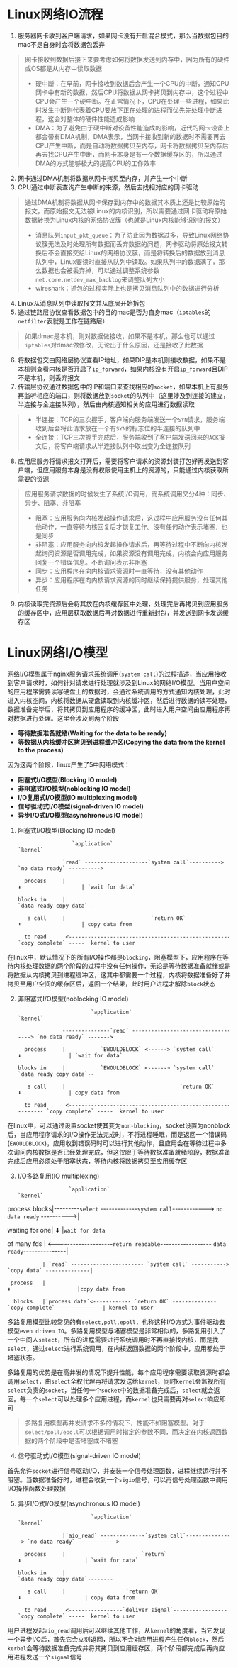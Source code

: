 # Linux网络IO流程

1. 服务器网卡收到客户端请求，如果网卡没有开启混合模式，那么当数据包目的mac不是自身时会将数据包丢弃

> 网卡接收到数据后接下来要考虑如何将数据发送到内存中，因为所有的硬件或OS都是从内存中读取数据
>
> - 硬中断：在早前，网卡接收到数据后会产生一个CPU的中断，通知CPU网卡中有新的数据，然后CPU将数据从网卡拷贝到内存中，这个过程中CPU会产生一个硬中断。在正常情况下，CPU在处理一些进程，如果此时发生中断则代表着CPU要放下正在处理的进程而优先先处理中断进程，这会对整体的硬件性能造成影响
> - DMA：为了避免由于硬中断对设备性能造成的影响，近代的网卡设备上都会带有DMA机制，DMA表示，当网卡接收到新的数据时不需要再去CPU产生中断，而是自动将数据拷贝至内存，网卡将数据拷贝至内存后再去找CPU产生中断，而网卡本身是有一个数据缓存区的，所以通过DMA的方式能够极大的提高CPU的工作效率

2. 网卡通过DMA机制将数据从网卡拷贝至内存，并产生一个中断
3. CPU通过中断表查询产生中断的来源，然后去找相对应的网卡驱动

> 通过DMA机制将数据从网卡保存到内存中的数据其本质上还是比较原始的报文，而原始报文无法被Linux的内核识别，所以需要通过网卡驱动将原始数据转换为Linux内核的网络协议簇（也就是Linux内核能够识别的报文）
>
> - 消息队列`input_pkt_queue`：为了防止因为数据过多，导致Linux网络协议簇无法及时处理所有数据而丢弃数据的问题，网卡驱动将原始报文转换后不会直接交给Linux的网络协议簇，而是将转换后的数据放到消息队列中，Linux要读时直接从队列中读取。如果队列中的数据满了，那么数据也会被丢弃掉，可以通过调整系统参数`net.core.netdev_max_backlog`来调整队列大小
> - wireshark：抓包的过程实际上也是拷贝消息队列中的数据进行分析

4. Linux从消息队列中读取报文并从底层开始拆包
5. 通过链路层协议查看数据包中的目的mac是否为自身mac（`iptables`的`netfilter`表就是工作在链路层）

> 如果dmac是本机，则对数据做接收，如果不是本机，那么也可以通过`iptables`对dmac做修改，无论出于什么原因，还是接收了此数据

6. 将数据包交由网络层协议查看IP地址，如果DIP是本机则接收数据，如果不是本机则查看内核是否开启了`ip_forward`，如果内核没有开启`ip_forward`且DIP不是本机，则丢弃报文
7. 传输层协议通过数据包中的IP和端口来查找相应的`socket`，如果本机上有服务再监听相应的端口，则将数据放到`socket`的队列中（这里涉及到连接的建立，半连接与全连接队列），然后由内核通知相关的应用进行数据读取

> - 半连接：TCP的三次握手，客户端向服务端发送一个`SYN`请求，服务端收到后会将此请求放在一个有`SYN`的标志位的半连接的队列中
> - 全连接：TCP三次握手完成后，服务端收到了客户端发送回来的`ACK`报文后，将客户端请求从半连接队列中取出变为全连接队列

8. 应用层服务将请求报文打开后，需要将客户请求的资源封装打包好再发送到客户端，但应用服务本身是没有权限使用主机上的资源的，只能通过内核获取所需要的资源

> 应用服务请求数据的时候发生了系统I/O调用，而系统调用又分4种：同步、异步、阻塞、非阻塞
>
> - 阻塞：应用服务向内核发起操作请求后，这过程中应用服务没有任何其他动作，一直等待内核回复后才恢复工作。没有任何动作表示堵塞，也是同步
> - 非阻塞：应用服务向内核发起操作请求后，再等待过程中不断向内核发起询问资源是否调用完成，如果资源没有调用完成，内核会向应用服务回复一个错误信息。不断询问表示非阻塞
> - 同步：应用程序在向内核请求资源时一直等待，没有其他动作
> - 异步：应用程序在向内核请求资源的同时继续保持提供服务，处理其他任务

9. 内核读取完资源后会将其放在内核缓存区中处理，处理完后再拷贝到应用服务的缓存区中，应用层获取数据后再对数据进行重新封包，并发送到网卡发送缓存区

# Linux网络I/O模型

网络I/O模型属于nginx服务请求系统调用(`system call`)的过程描述，当应用接收到客户请求时，如何针对请求进行处理就涉及到Linux的网络I/O模型。当用户空间的应用程序需要读写硬盘上的数据时，会通过系统调用的方式通知内核处理，此时进入内核空间，内核将数据从硬盘读取到内核缓冲区，然后进行数据的读写处理，数据准备完毕后，将其拷贝到应用程序的缓冲区，此时进入用户空间由应用程序再对数据进行处理。这里会涉及到两个阶段

- **等待数据准备就绪(Waiting for the data to be ready)**
- **等数据从内核缓冲区拷贝到进程缓冲区(Copying the data from the kernel to the process)**

因为这两个阶段，linux产生了5中网络模式：

- **阻塞式I/O模型(Blocking IO model)**
- **非阻塞式I/O模型(noblocking IO model)**
- **I/O复用式I/O模型(IO multiplexing model)**
- **信号驱动式I/O模型(signal-driven IO model)**
- **异步I/O式I/O模型(asynchronous IO model)**

1. 阻塞式I/O模型(Blocking IO model)

                        `application`                                                        `kernel`

                     `read` --------------------`system call`----------> `no data ready` ---------->

         process     |                                                         ⬇                   | `wait for data`

       blocks in     |                                                     `data ready copy data`--

          a call     |                           `return OK`                   ⬇                   | copy data from

         to read      <--------------------------------------------------- `copy complete` -----  kernel to user

在linux中，默认情况下的所有I/O操作都是`blocking`，阻塞模型下，应用程序在等待内核处理数据的两个阶段的过程中没有任何操作，无论是等待数据准备就绪或是将数据从内核拷贝到进程缓冲区，这其中都需要一个过程，内核将数据准备好了并拷贝至用户空间的缓存区后，返回一个结果，此时用户进程才解除`block`状态

2. 非阻塞式I/O模型(noblocking IO model)

                              `application`                                                        `kernel`

                     ---------------`read` -----------------------------------> `no data ready` ------->

         process     |           `EWOULDBLOCK` <------> `system call`                  ⬇               | `wait for data`

       blocks in     |           `EWOULDBLOCK` <------> `system call`           `data ready copy data`--

          a call     |                                    `return OK`                  ⬇               | copy data from

         to read      <----------------------------------------------------------- `copy complete` -----  kernel to user

在linux中，可以通过设置socket使其变为`non-blocking`，socket设置为nonblock后，当应用程序请求的I/O操作无法完成时，不将进程睡眠，而是返回一个错误码(`EWOULDBLOCK`)，应用收到错误码时可以进行其他动作，且应用会在等待过程中多次询问内核数据是否已经处理完成，但这仅限于等待数据准备就绪阶段，数据准备完成后应用必须处于阻塞状态，等待内核将数据拷贝至应用缓存区

3. I/O多路复用(IO multiplexing)

                       `application`                                                            `kernel`   

 process blocks|---------`select` -------------`system call`------------> `no data ready` ---------->| 

waiting for one|                                                                 ⬇                   |`wait for data`

   of many fds | <--------------------`return readable`------------------ `data ready`---------------|

               | `read` ----------------------- `system call` -----------> `copy data` --------------| 

     process   |                                                               ⬇                     |copy data from

      blocks   |`process data`<------------ `return OK` -------------- `copy complete` --------------| kernel to user 

多路复用模型比较常见的有`select,poll,epoll`，也称这种I/O方式为事件驱动去模型`even driven IO`。多路复用模型与堵塞模型是非常相似的，多路复用引入了一个中间人`select`，所有的进程需要进行系统调用时不再直接找内核，而是找`select`，通过`select`进行系统调用，在内核返回数据的两个阶段中，应用都处于堵塞状态。

多路复用的优势是在高并发的情况下提升性能，每个应用程序需要读取资源时都会调用`select`，由`select`全权代理再将请求发送给`kernel`，同时`kernel`会监视所有`select`负责的`socket`，当任何一个`socket`中的数据准备完成后，`select`就会返回。每一个`select`可以处理多个应用进程，而`kernel`也只需要再对`select`响应即可

>多路复用模型再并发请求不多的情况下，性能不如阻塞模型。对于`select/poll/epoll`可以根据调用时指定的参数不同，而决定在内核返回数据的两个阶段中是否堵塞或不堵塞

4. 信号驱动式I/O模型(signal-driven IO model)

首先允许`socket`进行信号驱动I/O，并安装一个信号处理函数，进程继续运行并不阻塞。当数据准备好时，进程会收到一个`sigio`信号，可以再信号处理函数中调用I/O操作函数处理数据

5. 异步I/O式I/O模型(asynchronous IO model)

                              `application`                                                        `kernel`

                     |`aio_read` --------------`system call`---------------> `no data ready` ------------>

         process     |                        `return`                              ⬇                    | `wait for data`

       blocks in     |                                                     `data ready copy data`--------

          a call     |                   `return OK`                                ⬇                    | copy data from

         to read      <-----------------`deliver signal`----------------- `copy complete` -----  kernel to user

用户进程发起`aio_read`调用后可以继续其他工作，从`kernel`的角度看，当它发现一个异步I/O后，首先它会立刻返回，所以不会对应用进程产生任何`block`，然后`kerbel`会等待数据准备完成并将其拷贝到应用缓存区，两个阶段都完成后再向应用进程发送一个`signal`信号

